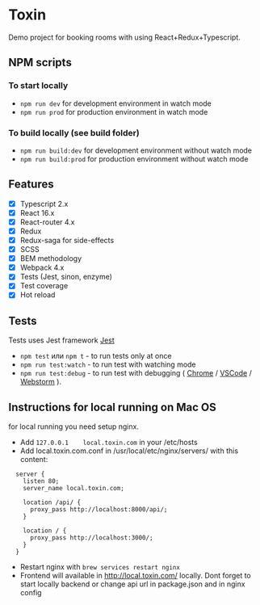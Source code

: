 # Toxin
Demo project for booking rooms with using React+Redux+Typescript.

## NPM scripts
### To start locally
- ```npm run dev``` for development environment in watch mode
- ```npm run prod``` for production environment in watch mode

### To build locally (see build folder)
- ```npm run build:dev``` for development environment without watch mode
- ```npm run build:prod``` for production environment without watch mode

## Features
- [x] Typescript 2.x
- [x] React 16.x
- [x] React-router 4.x
- [x] Redux
- [x] Redux-saga for side-effects
- [x] SCSS
- [x] BEM methodology
- [x] Webpack 4.x
- [x] Tests (Jest, sinon, enzyme)
- [x] Test coverage
- [x] Hot reload

## Tests

Tests uses Jest framework [Jest](http://facebook.github.io/jest/)

* `npm test` или `npm t` - to run tests only at once
* `npm run test:watch` - to run test with watching mode
* `npm run test:debug` - to run test with debugging
(
  [Chrome](http://facebook.github.io/jest/docs/en/troubleshooting.html#content) /
  [VSCode](http://facebook.github.io/jest/docs/en/troubleshooting.html#debugging-in-vs-code) /
  [Webstorm](http://facebook.github.io/jest/docs/en/troubleshooting.html#debugging-in-webstorm)
).

## Instructions for local running on Mac OS
for local running you need setup nginx.

* Add `127.0.0.1	local.toxin.com` in your /etc/hosts
* Add local.toxin.com.conf in /usr/local/etc/nginx/servers/ with this content:
```
  server {
    listen 80;
    server_name local.toxin.com;

    location /api/ {
      proxy_pass http://localhost:8000/api/;
    }

    location / {
      proxy_pass http://localhost:3000/;
    }
  }
```
* Restart nginx with `brew services restart nginx`
* Frontend will available in http://local.toxin.com/ locally. Dont forget to start locally backend or change api url in package.json and in nginx config
